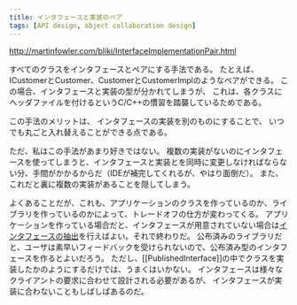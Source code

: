 ```yaml
---
title: インタフェースと実装のペア
tags: [API design, object collaboration design]
---
```


http://martinfowler.com/bliki/InterfaceImplementationPair.html

<!-- The practice of taking every class and pairing it with an interface. So as a result you see pairs of things - maybe ICustomer and Customer or Customer and CustomerImpl. In many ways it echoes the C/C++ habit of header files for each class, although in this case the interfaces and implementations are actually separate types. -->
すべてのクラスをインタフェースとペアにする手法である。
たとえば、ICustomerとCustomer、CustomerとCustomerImplのようなペアができる。
この場合、インタフェースと実装の型が分かれてしまうが、
これは、各クラスにヘッダファイルを付けるというC/C++の慣習を踏襲しているためである。

<!-- The advantage of this approach is that you can completely substitute anything at any point by providing another implementation of the interface. -->
この手法のメリットは、
インタフェースの実装を別のものにすることで、
いつでも丸ごと入れ替えることができる点である。

<!-- This isn't, however, a technique that I've ever much liked. Using interfaces when you aren't going to have multiple implementations is extra effort to keep everything in sync (although good IDEs help). Furthermore it hides the cases where you actually do provide multiple implementations. -->

ただ、私はこの手法があまり好きではない。
複数の実装がないのにインタフェースを使ってしまうと、インタフェースと実装とを同時に変更しなければならない分、手間がかかるからだ（IDEが補完してくれるが、やはり面倒だ）。
また、これだと裏に複数の実装があることを隠してしまう。

<!-- As often is the case the trade-offs are different depending on whether you are writing application classes or libraries. In an application if you ever need an interface where you don't have one you can just do Extract Interface and you're done. With published libraries your users don't get that fast feedback so it's much more useful to make your published types interfaces. However just mimicking the implementation classes in your PublishedInterfaces is rarely the best move. Interfaces should be designed around your clients' needs, often these don't match the implementation. -->

よくあることだが、これも、アプリケーションのクラスを作っているのか、ライブラリを作っているのかによって、トレードオフの仕方が変わってくる。
アプリケーションを作っている場合だと、インタフェースが用意されていない場合は[インタフェースの抽出](http://www.refactoring.com/catalog/extractInterface.html)を行えばよい。それで終わりだ。
公布済みのライブラリだと、ユーザは素早いフィードバックを受けられないので、公布済み型のインタフェースを作るとよいだろう。
ただし、[[PublishedInterface]]の中でクラスを実装したかのようにするだけでは、うまくはいかない。
インタフェースは様々なクライアントの要求に合わせて設計される必要があるが、
インタフェースが実装に合わないこともしばしばあるのだ。

